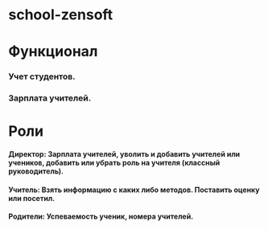 # school-zensoft


# Функционал

### Учет студентов.
### Зарплата учителей.

# Роли

#### Директор: 	  Зарплата учителей, уволить и добавить учителей или учеников, добавить или убрать роль на учителя  (классный руководитель).
#### Учитель: 		Взять информацию с каких либо методов. Поставить оценку или посетил.
#### Родители:		Успеваемость ученик, номера учителей.
